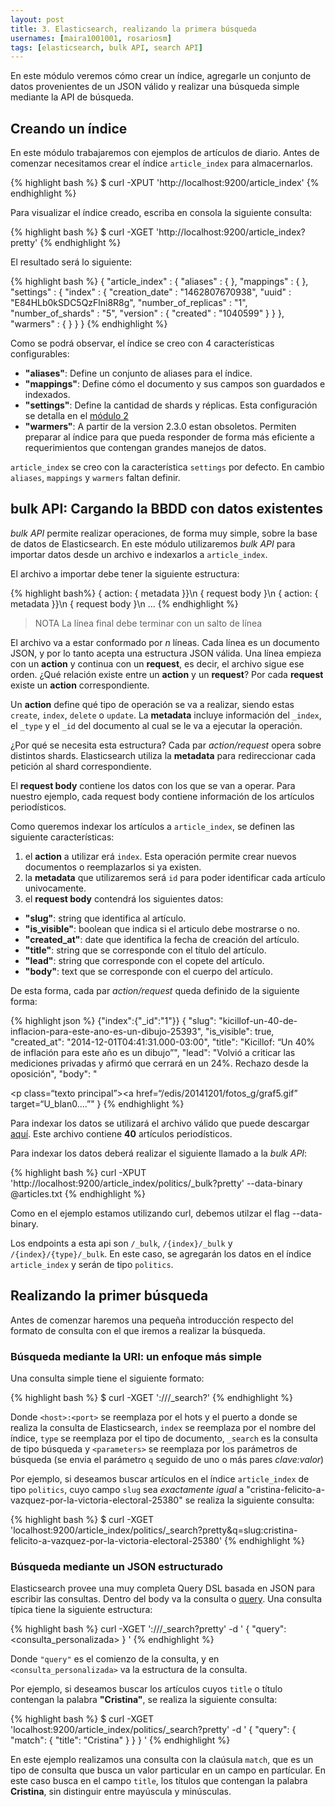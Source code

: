 ```yaml
---
layout: post
title: 3. Elasticsearch, realizando la primera búsqueda
usernames: [maira1001001, rosariosm]
tags: [elasticsearch, bulk API, search API]
---
```


En este módulo veremos cómo crear un índice, agregarle un conjunto de datos provenientes de un JSON válido  <!-- more --> y realizar una búsqueda simple mediante la API de búsqueda.


## Creando un índice

En este módulo trabajaremos con ejemplos de artículos de diario. Antes de comenzar necesitamos crear el índice  `article_index` para almacernarlos. 

{% highlight bash %}
$ curl -XPUT 'http://localhost:9200/article_index'
{% endhighlight %}

Para visualizar el índice creado, escriba en consola la siguiente consulta:

{% highlight bash %}
$ curl -XGET 'http://localhost:9200/article_index?pretty'
{% endhighlight %}

El resultado será lo siguiente:

{% highlight bash %}
{
  "article_index" : {
    "aliases" : { },
    "mappings" : { },
    "settings" : {
      "index" : {
        "creation_date" : "1462807670938",
        "uuid" : "E84HLb0kSDC5QzFlni8R8g",
        "number_of_replicas" : "1",
        "number_of_shards" : "5",
        "version" : {
          "created" : "1040599"
        }
      }
    },
    "warmers" : { }
  }
}
{% endhighlight %}

Como se podrá observar, el índice se creo con 4 características configurables:

* **"aliases"**: Define un conjunto de aliases para el índice.
* **"mappings"**: Define cómo el documento y sus campos son guardados e indexados.  
* **"settings"**: Define la cantidad de shards y réplicas. Esta configuración se detalla en el [módulo 2](http://www.desarrollo.unlp.edu.ar/elasticsearch/ddbms/2016/04/22/elasticsearch-module_2.html)
* **"warmers"**: A partir de la version 2.3.0 estan obsoletos. Permiten preparar al índice para que pueda responder de forma más eficiente a requerimientos que contengan grandes manejos de datos.  

`article_index` se creo con la característica `settings` por defecto. En cambio `aliases`, `mappings` y `warmers`  faltan definir.


## bulk API: Cargando la BBDD con datos existentes

*bulk API* permite realizar operaciones, de forma muy simple, sobre la base de datos de Elasticsearch. En este módulo utilizaremos *bulk API* para importar datos desde un archivo e indexarlos a `article_index`.

El archivo a importar debe tener la siguiente estructura:

{% highlight bash%}
{ action: { metadata }}\n
{ request body        }\n
{ action: { metadata }}\n
{ request body        }\n
...
{% endhighlight %}

> NOTA
> La línea final debe terminar con un salto de línea

El archivo va a estar conformado por *n* líneas. Cada línea es un documento JSON, y por lo tanto acepta una estructura JSON válida. Una línea empieza con un **action** y continua con un **request**, es decir, el archivo sigue ese orden. ¿Qué relación existe entre un **action** y un **request**? Por cada **request** existe un **action** correspondiente. 

Un **action** define qué tipo de operación se va a realizar, siendo estas `create`, `index`, `delete` o `update`.
La **metadata** incluye información del `_index`, el `_type` y el `_id` del documento al cual se le va a ejecutar la operación.

¿Por qué se necesita esta estructura?  Cada par *action/request* opera sobre distintos shards. Elasticsearch utiliza la **metadata** para redireccionar cada petición al shard correspondiente.


El **request body** contiene los datos con los que se van a operar. Para nuestro ejemplo, cada request body contiene información de los artículos periodísticos.

Como queremos indexar los artículos a `article_index`, se definen las siguiente características:
1. el **action** a utilizar erá `index`. Esta operación permite crear nuevos documentos o reemplazarlos si ya existen.
2. la **metadata** que utilizaremos será `id` para poder identificar cada artículo univocamente.
3. el **request body** contendrá los siguientes datos:

- **"slug"**:  string que identifica al artículo.
- **"is_visible"**: boolean que indica si el articulo debe mostrarse o no.
- **"created_at"**: date que identifica la fecha de creación del artículo.
- **"title"**: string que se corresponde con el título del artículo.
- **"lead"**: string que corresponde con el copete del artículo.
- **"body"**: text que se corresponde con el cuerpo del artículo.

De esta forma, cada par *action/request* queda definido de la siguiente forma:

{% highlight json  %}
{"index":{"_id":"1"}}
{
  "slug":  "kicillof-un-40-de-inflacion-para-este-ano-es-un-dibujo-25393",
  "is_visible": true,
  "created_at": "2014-12-01T04:41:31.000-03:00",
  "title": "Kicillof: “Un 40% de inflación para este año es un dibujo”",
  "lead": "Volvió a criticar las mediciones privadas y afirmó que cerrará en un 24%. Rechazo desde la oposición",
  "body": "<div><p class=“texto principal”><a href=“/edis/20141201/fotos_g/graf5.gif” target=“U_blan0....”"
}
{% endhighlight %}

Para indexar los datos se utilizará el archivo válido que puede descargar [aquí](/assets/data/articles.txt). Este archivo  contiene **40** artículos periodísticos.

Para indexar los datos deberá realizar el siguiente llamado a la *bulk API*:

{% highlight bash %}
curl -XPUT 'http://localhost:9200/article_index/politics/_bulk?pretty' --data-binary @articles.txt
{% endhighlight %}

Como en el ejemplo estamos utilizando curl, debemos utilzar el flag --data-binary. 


Los endpoints a esta api son `/_bulk`, `/{index}/_bulk` y `/{index}/{type}/_bulk`. En este caso, se agregarán los datos en el índice `article_index` y serán de tipo `politics`.

## Realizando la primer búsqueda

Antes de comenzar haremos una pequeña introducción respecto del formato de consulta con el que iremos a realizar la búsqueda.

### Búsqueda mediante la URI: un enfoque más simple 

Una consulta simple tiene el siguiente formato:

{% highlight bash %}
$ curl -XGET '<host>:<port>/<index>/<type>/_search?<parameters>'
{% endhighlight %}

Donde `<host>:<port>` se reemplaza por el hots y el puerto a donde se realiza la consulta de Elasticsearch, `index` se reemplaza por el nombre del índice, `type` se reemplaza por el tipo de documento, `_search` es la consulta de tipo búsqueda y `<parameters>` se reemplaza por los parámetros de búsqueda (se  envia el parámetro `q` seguido de uno o más pares *clave:valor*)

Por ejemplo, si deseamos buscar artículos en el índice `article_index` de tipo `politics`, cuyo campo `slug` sea  *exactamente igual* a "cristina-felicito-a-vazquez-por-la-victoria-electoral-25380" se realiza la siguiente consulta:

{% highlight bash %}
$ curl -XGET 'localhost:9200/article_index/politics/_search?pretty&q=slug:cristina-felicito-a-vazquez-por-la-victoria-electoral-25380'
{% endhighlight %}


### Búsqueda mediante un JSON estructurado

Elasticsearch provee una muy completa Query DSL basada en JSON para escribir las consultas.
Dentro del body va la consulta o [query](https://www.elastic.co/guide/en/elasticsearch/guide/current/query-dsl-intro.html). Una consulta típica tiene la siguiente estructura: 


{% highlight bash %}
curl -XGET '<host>:<port>/<index>/<type>/_search?pretty' -d '
{
  "query": <consulta_personalizada>
}
'
{% endhighlight %}

Donde `"query"` es el comienzo de la consulta, y en `<consulta_personalizada>` va la estructura de la consulta.


Por ejemplo, si deseamos buscar los artículos cuyos `title` o título contengan la palabra **"Cristina"**, se realiza la siguiente consulta:

{% highlight bash %}
$ curl -XGET 'localhost:9200/article_index/politics/_search?pretty' -d '
{
  "query": {
    "match": {
      "title": "Cristina"
    }
  }
}
'
{% endhighlight %}

En este ejemplo realizamos una consulta con la claúsula `match`, que es un tipo de consulta que busca un valor particular en un campo en partícular. En este caso busca en el campo `title`, los títulos que contengan la palabra **Cristina**, sin distinguir entre mayúscula y minúsculas.
